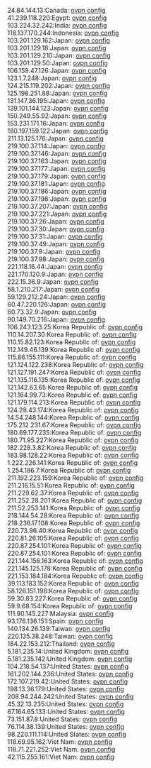 24.84.144.13:Canada: [ovpn config](vpn/24_84_144_13.ovpn)  
41.239.118.220:Egypt: [ovpn config](vpn/41_239_118_220.ovpn)  
103.224.32.242:India: [ovpn config](vpn/103_224_32_242.ovpn)  
118.137.170.244:Indonesia: [ovpn config](vpn/118_137_170_244.ovpn)  
103.201.129.162:Japan: [ovpn config](vpn/103_201_129_162.ovpn)  
103.201.129.18:Japan: [ovpn config](vpn/103_201_129_18.ovpn)  
103.201.129.210:Japan: [ovpn config](vpn/103_201_129_210.ovpn)  
103.201.129.50:Japan: [ovpn config](vpn/103_201_129_50.ovpn)  
106.159.47.126:Japan: [ovpn config](vpn/106_159_47_126.ovpn)  
123.1.7.248:Japan: [ovpn config](vpn/123_1_7_248.ovpn)  
124.215.119.202:Japan: [ovpn config](vpn/124_215_119_202.ovpn)  
125.198.251.88:Japan: [ovpn config](vpn/125_198_251_88.ovpn)  
131.147.36.195:Japan: [ovpn config](vpn/131_147_36_195.ovpn)  
139.101.144.123:Japan: [ovpn config](vpn/139_101_144_123.ovpn)  
150.249.55.92:Japan: [ovpn config](vpn/150_249_55_92.ovpn)  
153.231.171.16:Japan: [ovpn config](vpn/153_231_171_16.ovpn)  
180.197.159.122:Japan: [ovpn config](vpn/180_197_159_122.ovpn)  
211.13.125.176:Japan: [ovpn config](vpn/211_13_125_176.ovpn)  
219.100.37.114:Japan: [ovpn config](vpn/219_100_37_114.ovpn)  
219.100.37.146:Japan: [ovpn config](vpn/219_100_37_146.ovpn)  
219.100.37.163:Japan: [ovpn config](vpn/219_100_37_163.ovpn)  
219.100.37.177:Japan: [ovpn config](vpn/219_100_37_177.ovpn)  
219.100.37.179:Japan: [ovpn config](vpn/219_100_37_179.ovpn)  
219.100.37.181:Japan: [ovpn config](vpn/219_100_37_181.ovpn)  
219.100.37.186:Japan: [ovpn config](vpn/219_100_37_186.ovpn)  
219.100.37.198:Japan: [ovpn config](vpn/219_100_37_198.ovpn)  
219.100.37.207:Japan: [ovpn config](vpn/219_100_37_207.ovpn)  
219.100.37.221:Japan: [ovpn config](vpn/219_100_37_221.ovpn)  
219.100.37.26:Japan: [ovpn config](vpn/219_100_37_26.ovpn)  
219.100.37.30:Japan: [ovpn config](vpn/219_100_37_30.ovpn)  
219.100.37.31:Japan: [ovpn config](vpn/219_100_37_31.ovpn)  
219.100.37.49:Japan: [ovpn config](vpn/219_100_37_49.ovpn)  
219.100.37.9:Japan: [ovpn config](vpn/219_100_37_9.ovpn)  
219.100.37.98:Japan: [ovpn config](vpn/219_100_37_98.ovpn)  
221.118.16.44:Japan: [ovpn config](vpn/221_118_16_44.ovpn)  
221.170.120.9:Japan: [ovpn config](vpn/221_170_120_9.ovpn)  
222.15.36.9:Japan: [ovpn config](vpn/222_15_36_9.ovpn)  
58.1.210.217:Japan: [ovpn config](vpn/58_1_210_217.ovpn)  
59.129.212.24:Japan: [ovpn config](vpn/59_129_212_24.ovpn)  
60.47.220.126:Japan: [ovpn config](vpn/60_47_220_126.ovpn)  
60.73.32.9:Japan: [ovpn config](vpn/60_73_32_9.ovpn)  
90.149.70.216:Japan: [ovpn config](vpn/90_149_70_216.ovpn)  
106.243.123.25:Korea Republic of: [ovpn config](vpn/106_243_123_25.ovpn)  
110.14.207.30:Korea Republic of: [ovpn config](vpn/110_14_207_30.ovpn)  
110.15.82.123:Korea Republic of: [ovpn config](vpn/110_15_82_123.ovpn)  
112.149.46.139:Korea Republic of: [ovpn config](vpn/112_149_46_139.ovpn)  
115.86.155.111:Korea Republic of: [ovpn config](vpn/115_86_155_111.ovpn)  
121.124.122.238:Korea Republic of: [ovpn config](vpn/121_124_122_238.ovpn)  
121.127.191.247:Korea Republic of: [ovpn config](vpn/121_127_191_247.ovpn)  
121.135.116.135:Korea Republic of: [ovpn config](vpn/121_135_116_135.ovpn)  
121.142.63.65:Korea Republic of: [ovpn config](vpn/121_142_63_65.ovpn)  
121.164.99.73:Korea Republic of: [ovpn config](vpn/121_164_99_73.ovpn)  
121.179.114.213:Korea Republic of: [ovpn config](vpn/121_179_114_213.ovpn)  
124.28.43.174:Korea Republic of: [ovpn config](vpn/124_28_43_174.ovpn)  
14.54.248.144:Korea Republic of: [ovpn config](vpn/14_54_248_144.ovpn)  
175.212.231.67:Korea Republic of: [ovpn config](vpn/175_212_231_67.ovpn)  
180.69.177.235:Korea Republic of: [ovpn config](vpn/180_69_177_235.ovpn)  
180.71.95.227:Korea Republic of: [ovpn config](vpn/180_71_95_227.ovpn)  
182.228.3.82:Korea Republic of: [ovpn config](vpn/182_228_3_82.ovpn)  
183.98.128.22:Korea Republic of: [ovpn config](vpn/183_98_128_22.ovpn)  
1.222.226.141:Korea Republic of: [ovpn config](vpn/1_222_226_141.ovpn)  
1.254.186.7:Korea Republic of: [ovpn config](vpn/1_254_186_7.ovpn)  
211.192.223.159:Korea Republic of: [ovpn config](vpn/211_192_223_159.ovpn)  
211.216.15.51:Korea Republic of: [ovpn config](vpn/211_216_15_51.ovpn)  
211.229.62.37:Korea Republic of: [ovpn config](vpn/211_229_62_37.ovpn)  
211.252.28.201:Korea Republic of: [ovpn config](vpn/211_252_28_201.ovpn)  
211.52.253.141:Korea Republic of: [ovpn config](vpn/211_52_253_141.ovpn)  
218.144.54.28:Korea Republic of: [ovpn config](vpn/218_144_54_28.ovpn)  
218.236.17.108:Korea Republic of: [ovpn config](vpn/218_236_17_108.ovpn)  
220.73.96.40:Korea Republic of: [ovpn config](vpn/220_73_96_40.ovpn)  
220.81.26.105:Korea Republic of: [ovpn config](vpn/220_81_26_105.ovpn)  
220.87.254.101:Korea Republic of: [ovpn config](vpn/220_87_254_101.ovpn)  
220.87.254.101:Korea Republic of: [ovpn config](vpn/220_87_254_101.ovpn)  
221.144.156.163:Korea Republic of: [ovpn config](vpn/221_144_156_163.ovpn)  
221.145.125.178:Korea Republic of: [ovpn config](vpn/221_145_125_178.ovpn)  
221.153.184.184:Korea Republic of: [ovpn config](vpn/221_153_184_184.ovpn)  
39.113.183.152:Korea Republic of: [ovpn config](vpn/39_113_183_152.ovpn)  
58.126.151.198:Korea Republic of: [ovpn config](vpn/58_126_151_198.ovpn)  
59.30.83.227:Korea Republic of: [ovpn config](vpn/59_30_83_227.ovpn)  
59.9.68.154:Korea Republic of: [ovpn config](vpn/59_9_68_154.ovpn)  
111.90.145.227:Malaysia: [ovpn config](vpn/111_90_145_227.ovpn)  
93.176.136.151:Spain: [ovpn config](vpn/93_176_136_151.ovpn)  
140.134.26.139:Taiwan: [ovpn config](vpn/140_134_26_139.ovpn)  
220.135.38.248:Taiwan: [ovpn config](vpn/220_135_38_248.ovpn)  
184.22.153.212:Thailand: [ovpn config](vpn/184_22_153_212.ovpn)  
5.181.235.14:United Kingdom: [ovpn config](vpn/5_181_235_14.ovpn)  
5.181.235.142:United Kingdom: [ovpn config](vpn/5_181_235_142.ovpn)  
104.218.54.137:United States: [ovpn config](vpn/104_218_54_137.ovpn)  
161.202.144.236:United States: [ovpn config](vpn/161_202_144_236.ovpn)  
172.107.219.42:United States: [ovpn config](vpn/172_107_219_42.ovpn)  
198.13.36.179:United States: [ovpn config](vpn/198_13_36_179.ovpn)  
208.94.244.242:United States: [ovpn config](vpn/208_94_244_242.ovpn)  
45.32.13.235:United States: [ovpn config](vpn/45_32_13_235.ovpn)  
67.164.65.133:United States: [ovpn config](vpn/67_164_65_133.ovpn)  
73.151.87.8:United States: [ovpn config](vpn/73_151_87_8.ovpn)  
76.114.38.139:United States: [ovpn config](vpn/76_114_38_139.ovpn)  
98.220.111.114:United States: [ovpn config](vpn/98_220_111_114.ovpn)  
118.69.95.162:Viet Nam: [ovpn config](vpn/118_69_95_162.ovpn)  
118.71.221.252:Viet Nam: [ovpn config](vpn/118_71_221_252.ovpn)  
42.115.255.161:Viet Nam: [ovpn config](vpn/42_115_255_161.ovpn)  
